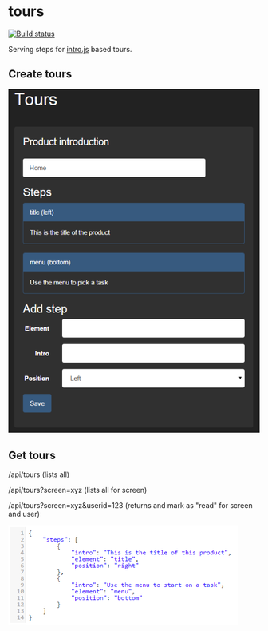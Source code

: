 # tours

[![Build status](https://ci.appveyor.com/api/projects/status/udp0mms0gm7m2cjp?svg=true)](https://ci.appveyor.com/project/bjornhol/tours)

Serving steps for [intro.js](http://usablica.github.io/intro.js/) based tours.

## Create tours

![New tour UI](/docs/addtour.png?raw=true "UI for creating new tour")

## Get tours

/api/tours (lists all)

/api/tours?screen=xyz (lists all for screen)

/api/tours?screen=xyz&userid=123 (returns and mark as "read" for screen and user)


![WebAPI to get tours](/docs/apireturn.png?raw=true "Get tours WebAPI")